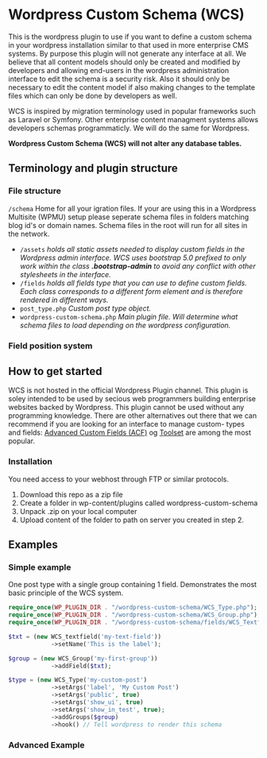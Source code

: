 # Wordpress Custom Schema (WCS)
This is the wordpress plugin to use if you want to define a custom schema in your wordpress installation similar to that used in more enterprise CMS systems. By purpose this plugin will not generate any interface at all. We believe that all content models should only be created and modified by developers and allowing end-users in the wordpress administration interface to edit the schema is a security risk. Also it should only be necessary to edit the content model if also making changes to the template files which can only be done by developers as well.

WCS is inspired by migration terminology used in popular frameworks such as Laravel or Symfony. Other enterprise content managment systems allows developers schemas programmaticly. We will do the same for Wordpress.

**Wordpress Custom Schema (WCS) will not alter any database tables.**

## Terminology and plugin structure
### File structure
`/schema` Home for all your igration files. If your are using this in a Wordpress Multisite (WPMU) setup please seperate schema files in folders matching blog id's or domain names. Schema files in the root will run for all sites in the network.

* `/assets` *holds all static assets needed to display custom fields in the Wordpress admin interface. WCS uses bootstrap 5.0 prefixed to only work within the class **.bootstrap-admin** to avoid any conflict with other stylesheets in the interface.*
* `/fields` *holds all fields type that you can use to define custom fields. Each class corresponds to a different form element and is therefore rendered in different ways.*
* `post_type.php` *Custom post type object.*
* `wordpress-custom-schema.php` *Main plugin file. Will determine what schema files to load depending on the wordpress configuration.*

### Field position system
## How to get started
WCS is not hosted in the official Wordpress Plugin channel. This plugin is soley intended to be used
by secious web programmers building enterprise websites backed by Wordpress. This plugin cannot be used without any programming knowledge. There are other alternatives out there that we can recommend if you are looking for an interface to manage custom- types and fields: [Advanced Custom Fields (ACF)](https://advancedcustomfields.com) og [Toolset](http://toolset.com) are among the most popular.
### Installation
You need access to your webhost through FTP or similar protocols.

1) Download this repo as a zip file
2) Create a folder in wp-content/plugins called wordpress-custom-schema
3) Unpack .zip on your local computer
4) Upload content of the folder to path on server you created in step 2.

## Examples
### Simple example
One post type with a single group containing 1 field. Demonstrates the most basic principle of the WCS system.

```php
require_once(WP_PLUGIN_DIR . "/wordpress-custom-schema/WCS_Type.php");
require_once(WP_PLUGIN_DIR . "/wordpress-custom-schema/WCS_Group.php");
require_once(WP_PLUGIN_DIR . "/wordpress-custom-schema/fields/WCS_Textfield.php");    

$txt = (new WCS_textfield('my-text-field'))
            ->setName('This is the label');

$group = (new WCS_Group('my-first-group'))
            ->addField($txt);

$type = (new WCS_Type('my-custom-post')
            ->setArgs('label', 'My Custom Post')
            ->setArgs('public', true)
            ->setArgs('show_ui', true)
            ->setArgs('show_in_test', true);
            ->addGroups($group)
            ->hook() // Tell wordpress to render this schema
```
### Advanced Example

```php


```